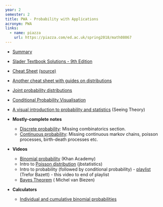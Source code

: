 ```yaml
---
year: 2
semester: 2
title: PWA - Probability with Applications
acronym: PWA
links:
  - name: piazza
    url: https://piazza.com/ed.ac.uk/spring2018/math08067
---
```


- [Summary](https://github.com/compsoc-edinburgh/bi-pwa)
- [Slader Textbook Solutions - 9th Edition](http://www.slader.com/textbook/9780321794772-a-first-course-in-probability-9th-edition/)
- [Cheat Sheet](/resources/math-pwa/PwA_Cheat_Sheet.pdf) [(source)](/resources/math-pwa/pwa_cheat_sheet.tex)
- [Another cheat sheet with guides on distributions](/resources/math-pwa/probscheatsheet.pdf)
- [Joint probability distributions](http://homepage.stat.uiowa.edu/~rdecook/stat2020/notes/ch5_pt1.pdf)
- [Conditional Probability Visualisation](http://setosa.io/conditional/)
- [A visual introduction to probability and statistics](https://seeing-theory.brown.edu/index.html#firstPage) (Seeing Theory)

- **Mostly-complete notes**
  - [Discrete probability](https://github.com/eonu/pwa/blob/master/discrete/Discrete%20probability.pdf): Missing combinatorics section.
  - [Continuous probability](https://github.com/eonu/pwa/blob/master/continuous/Continuous%20probability.pdf): Missing continuous markov chains, poisson processes, birth-death processes etc.
  
- **Videos**
  - [Binomial probability](https://www.khanacademy.org/math/probability/binomial-probability-a2) (Khan Academy)
  - Intro to [Poisson distribution](https://youtu.be/jmqZG6roVqU) (jbstatistics)
  - Intro to probability (followed by conditional probability) - [playlist](https://www.youtube.com/watch?v=ibINrxJLvlM&list=PLHXZ9OQGMqxersk8fUxiUMSIx0DBqsKZS&index=65&t=0s) (Trefor Bazett) - this video to end of playlist
  - [Bayes Theorem](https://www.youtube.com/watch?v=gTaxZplxFEw&index=2&list=PLX2gX-ftPVXX6DBktUuLiax4aIjypHUVE&t=9s) (
Michel van Biezen)
  
- **Calculators**
  - [Individual and cumulative binomial probabilities](http://stattrek.com/online-calculator/binomial.aspx)
